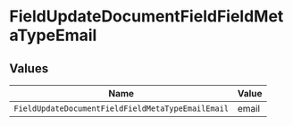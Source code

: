 # FieldUpdateDocumentFieldFieldMetaTypeEmail


## Values

| Name                                              | Value                                             |
| ------------------------------------------------- | ------------------------------------------------- |
| `FieldUpdateDocumentFieldFieldMetaTypeEmailEmail` | email                                             |
